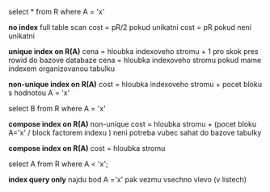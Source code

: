 select * from R where A = 'x'

**no index**
full table scan
cost = pR/2 pokud unikatni
cost = pR pokud neni unikatni

**unique index on R(A)**
cena = hloubka indexoveho stromu + 1 pro skok pres rowid do bazove databaze
cena = hloubka indexoveho stromu pokud mame indexem organizovanou tabulku

**non-unique index on R(A)**
cost = hloubka indexoveho stromu + pocet bloku s hodnotou A = 'x'

select B from R where A = 'x'

**compose index on R(A)** non-unique
cost = hloubka stromu + (pocet bloku A='x' / block factorem indexu )
neni potreba vubec sahat do bazove tabulky

**compose index on R(A)**
cost = hloubka stromu

select A from R where A < 'x';

**index query only**
najdu bod A ='x' pak vezmu vsechno vlevo (v listech)